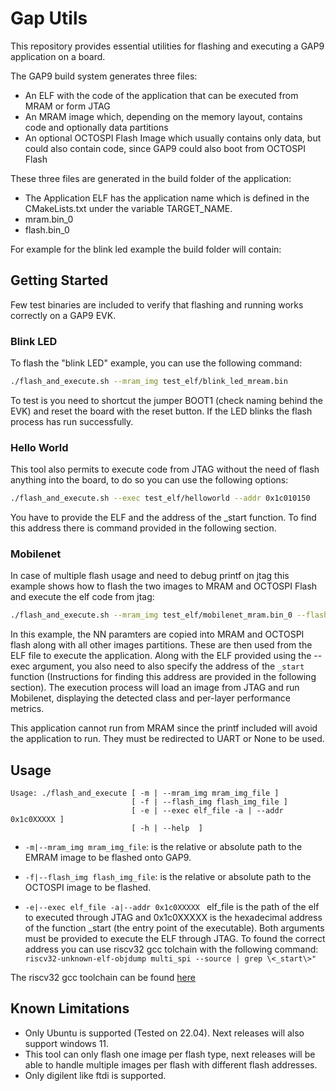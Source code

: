 # Gap Utils

This repository provides essential utilities for flashing and executing a GAP9 application on a board. 

The GAP9 build system generates three files:
- An ELF with the code of the application that can be executed from MRAM or form JTAG 
- An MRAM image which, depending on the memory layout, contains code and optionally data partitions
- An optional OCTOSPI Flash Image which usually contains only data, but could also contain code, since GAP9 could also boot from OCTOSPI Flash


These three files are generated in the build folder of the application:

- The Application ELF has the application name which is defined in the CMakeLists.txt under the variable TARGET_NAME.
- mram.bin_0 
- flash.bin_0 

For example for the blink led example the build folder will contain:


## Getting Started

Few test binaries are included to verify that flashing and running works correctly on a GAP9 EVK. 


### Blink LED 
To flash the "blink LED" example, you can use the following command:

```bash
./flash_and_execute.sh --mram_img test_elf/blink_led_mream.bin 
```
To test is you need to shortcut the jumper BOOT1 (check naming behind the EVK) and reset the board with the reset button. If the LED blinks the flash process has run successfully.

### Hello World

This tool also permits to execute code from JTAG without the need of flash anything into the board, to do so you can use the following options:

```bash
./flash_and_execute.sh --exec test_elf/helloworld --addr 0x1c010150
```
You have to provide the ELF and the address of the _start function. To find this address there is command provided in the following section. 

### Mobilenet

In case of multiple flash usage and need to debug printf on jtag this example shows how to flash the two images to MRAM and OCTOSPI Flash and execute the elf code from jtag:

```bash
./flash_and_execute.sh --mram_img test_elf/mobilenet_mram.bin_0 --flash_img test_elf/mobilenet_flash.bin_0  --exec test_elf/mobilenet --addr 0x1c0101e0
```

In this example, the NN paramters are copied into MRAM and OCTOSPI flash along with all other images partitions. These are then used from the ELF file to execute the application. 
Along with the ELF provided using the --exec argument, you also need to also specify the address of the `_start` function (Instructions for finding this address are provided in the following section). The execution process will load an image from JTAG and run Mobilenet, displaying the detected class and per-layer performance metrics.

This application cannot run from MRAM since the printf included will avoid the application to run. They must be redirected to UART or None to be used. 

## Usage 

```
Usage: ./flash_and_execute [ -m | --mram_img mram_img_file ]
                           [ -f | --flash_img flash_img_file ]
                           [ -e | --exec elf_file -a | --addr 0x1c0XXXXX ]
                           [ -h | --help  ]
```

- `-m|--mram_img mram_img_file`: is the relative or absolute path to the EMRAM image to be flashed onto GAP9.

- `-f|--flash_img flash_img_file`: is the relative or absolute path to the OCTOSPI image to be flashed.

- `-e|--exec elf_file -a|--addr 0x1c0XXXXX ` elf_file is the path of the elf to executed through JTAG and 0x1c0XXXXX is the hexadecimal address of the function _start (the entry point of the executable). Both arguments must be provided to execute the ELF through JTAG. To found the correct address you can use riscv32 gcc tolchain with the following command: `riscv32-unknown-elf-objdump multi_spi --source | grep \<_start\>"`

The riscv32 gcc toolchain can be found [here](https://github.com/GreenWaves-Technologies/gap_gnu_toolchain)


## Known Limitations

- Only Ubuntu is supported (Tested on 22.04). Next releases will also support windows 11. 
- This tool can only flash one image per flash type, next releases will be able to handle multiple images per flash with different flash addresses.
- Only digilent like ftdi is supported.
